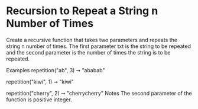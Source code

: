 # Recursion to Repeat a String n Number of Times

Create a recursive function that takes two parameters and repeats the string n number of times. The first parameter txt is the string to be repeated and the second parameter is the number of times the string is to be repeated.

Examples
repetition("ab", 3) ➞ "ababab"

repetition("kiwi", 1) ➞ "kiwi"

repetition("cherry", 2) ➞ "cherrycherry"
Notes
The second parameter of the function is positive integer.
